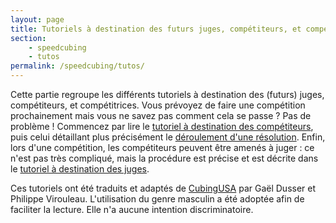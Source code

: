 ```yaml
---
layout: page
title: Tutoriels à destination des futurs juges, compétiteurs, et compétitrices
section:
    - speedcubing
    - tutos
permalink: /speedcubing/tutos/
---
```

Cette partie regroupe les différents tutoriels à destination des (futurs) juges, compétiteurs, et compétitrices. 
Vous prévoyez de faire une compétition prochainement mais vous ne savez pas comment cela se passe ? 
Pas de problème ! Commencez par lire le [tutoriel à destination des compétiteurs]({{site.baseurl}}/tuto-competiteurs), puis celui détaillant plus précisément le [déroulement d'une résolution]({{site.baseurl}}/tuto-resolution). Enfin, lors d'une compétition, les compétiteurs peuvent être amenés à juger : ce n'est pas très compliqué, mais la procédure est précise et est décrite dans le [tutoriel à destination des juges]({{site.baseurl}}/tuto-juges).

Ces tutoriels ont été traduits et adaptés de [CubingUSA](http://www.cubingusa.com/ctutorial.php) par Gaël Dusser et Philippe Virouleau.
L'utilisation du genre masculin a été adoptée afin de faciliter la lecture. Elle n'a aucune intention discriminatoire.
